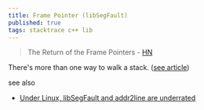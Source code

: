```yaml
---
title: Frame Pointer (libSegFault)
published: true
tags: stacktrace c++ lib
---
```

> The Return of the Frame Pointers - [HN](https://news.ycombinator.com/item?id=39731824)

There's more than one way to walk a stack. ([see article](https://www.brendangregg.com/blog/2024-03-17/the-return-of-the-frame-pointers.html))

see also
- [Under Linux, libSegFault and addr2line are underrated](https://lemire.me/blog/2023/05/01/under-linux-libsegfault-and-addr2line-are-underrated/)
